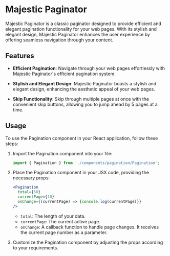 # Majestic Paginator

Majestic Paginator is a classic paginator designed to provide efficient and elegant pagination functionality for your web pages. With its stylish and elegant design, Majestic Paginator enhances the user experience by offering seamless navigation through your content.

## Features

- **Efficient Pagination**: Navigate through your web pages effortlessly with Majestic Paginator's efficient pagination system.
  
- **Stylish and Elegant Design**: Majestic Paginator boasts a stylish and elegant design, enhancing the aesthetic appeal of your web pages.
  
- **Skip Functionality**: Skip through multiple pages at once with the convenient skip buttons, allowing you to jump ahead by 5 pages at a time.


## Usage

To use the Pagination component in your React application, follow these steps:

1. Import the Pagination component into your file:

    ```javascript
    import { Pagination } from './components/pagination/Pagination';
    ```

2. Place the Pagination component in your JSX code, providing the necessary props:

    ```jsx
    <Pagination 
      total={50} 
      currentPage={10} 
      onChange={(currentPage) => {console.log(currentPage)}}
    />
    ```

    - `total`: The length of your data.
    - `currentPage`: The current active page.
    - `onChange`: A callback function to handle page changes. It receives the current page number as a parameter.

3. Customize the Pagination component by adjusting the props according to your requirements.
